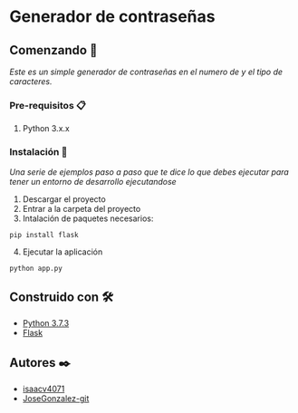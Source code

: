 ﻿# Generador de contraseñas

## Comenzando 🚀

_Este es un simple generador de contraseñas en el numero de y el tipo de caracteres._

### Pre-requisitos 📋

1. Python 3.x.x

### Instalación 🔧

_Una serie de ejemplos paso a paso que te dice lo que debes ejecutar para tener un entorno de desarrollo ejecutandose_

1. Descargar el proyecto
2. Entrar a la carpeta del proyecto
3. Intalación de paquetes necesarios:

```
pip install flask
```
4. Ejecutar la aplicación

```
python app.py
```

## Construido con 🛠️

* [Python 3.7.3](https://www.python.org/downloads/release/python-370/)
* [Flask](https://flask.palletsprojects.com/en/2.0.x/)

## Autores ✒️

* [isaacv4071](https://github.com/isaacv4071)
* [JoseGonzalez-git](https://github.com/JoseGonzalez-git)
